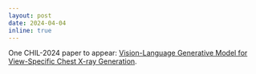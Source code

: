 ```yaml
---
layout: post
date: 2024-04-04
inline: true
---
```


One CHIL-2024 paper to appear: <a href="https://arxiv.org/abs/2302.12172">Vision-Language Generative Model for View-Specific Chest X-ray Generation</a>.